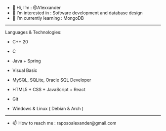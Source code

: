 - 👋 Hi, I’m : @A1exxander
- 👀 I’m interested in : Software development and database design
- 🌱 I’m currently learning : MongoDB
<hr>
Languages & Technologies:

- C++ 20

- C

- Java + Spring

- Visual Basic

- MySQL, SQLite, Oracle SQL Developer
 
- HTML5 + CSS + JavaScript + React

- Git

- Windows & Linux ( Debian & Arch )
<hr>
<ul>
 <li> 📫 How to reach me : raposoalexander@gmail.com </li>
<ul>
<!---
A1exxander/A1exxander is a ✨ special ✨ repository because its `README.md` (this file) appears on your GitHub profile.
You can click the Preview link to take a look at your changes.
--->

